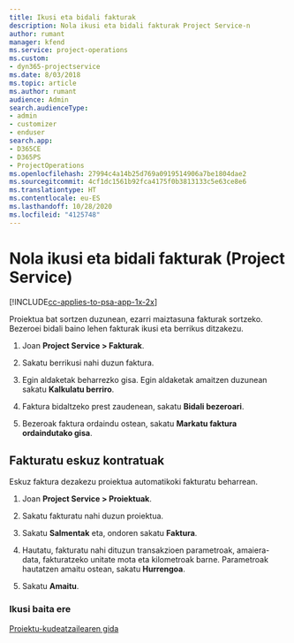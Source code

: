 ```yaml
---
title: Ikusi eta bidali fakturak
description: Nola ikusi eta bidali fakturak Project Service-n
author: rumant
manager: kfend
ms.service: project-operations
ms.custom:
- dyn365-projectservice
ms.date: 8/03/2018
ms.topic: article
ms.author: rumant
audience: Admin
search.audienceType:
- admin
- customizer
- enduser
search.app:
- D365CE
- D365PS
- ProjectOperations
ms.openlocfilehash: 27994c4a14b25d769a0919514906a7be1804dae2
ms.sourcegitcommit: 4cf1dc1561b92fca4175f0b3813133c5e63ce8e6
ms.translationtype: HT
ms.contentlocale: eu-ES
ms.lasthandoff: 10/28/2020
ms.locfileid: "4125748"
---
```

# <a name="view-and-send-invoices-project-service"></a>Nola ikusi eta bidali fakturak (Project Service)

[!INCLUDE[cc-applies-to-psa-app-1x-2x](../includes/cc-applies-to-psa-app-1x-2x.md)]

Proiektua bat sortzen duzunean, ezarri maiztasuna fakturak sortzeko. Bezeroei bidali baino lehen fakturak ikusi eta berrikus ditzakezu.  
  
1.  Joan **Project Service > Fakturak**.  
  
2.  Sakatu berrikusi nahi duzun faktura.  
  
3.  Egin aldaketak beharrezko gisa. Egin aldaketak amaitzen duzunean sakatu **Kalkulatu berriro**.  
  
4.  Faktura bidaltzeko prest zaudenean, sakatu **Bidali bezeroari**.  
  
5.  Bezeroak faktura ordaindu ostean, sakatu **Markatu faktura ordaindutako gisa**.  
  
## <a name="manually-invoice-a-contract"></a>Fakturatu eskuz kontratuak  
 Eskuz faktura dezakezu proiektua automatikoki fakturatu beharrean.  
  
1.  Joan **Project Service > Proiektuak**.  
  
2.  Sakatu fakturatu nahi duzun proiektua.  
  
3.  Sakatu **Salmentak** eta, ondoren sakatu **Faktura**.  
  
4.  Hautatu, fakturatu nahi dituzun transakzioen parametroak, amaiera-data, fakturatzeko unitate mota eta kilometroak barne. Parametroak hautatzen amaitu ostean, sakatu **Hurrengoa**.  
  
5.  Sakatu **Amaitu**.  
  
### <a name="see-also"></a>Ikusi baita ere  
 [Proiektu-kudeatzailearen gida](../psa/project-manager-guide.md)
